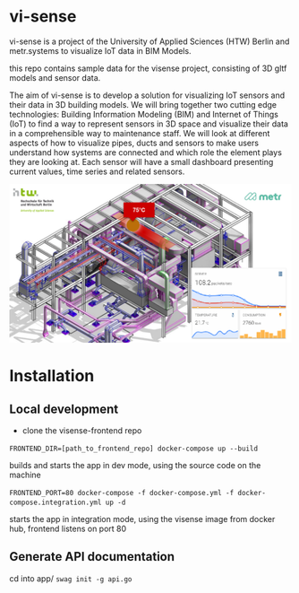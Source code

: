 # vi-sense

vi-sense is a project of the University of Applied Sciences (HTW) Berlin and metr.systems to visualize IoT data in BIM Models.

this repo contains sample data for the visense project, consisting of 3D gltf models and sensor data.

The aim of vi-sense is to develop a solution for visualizing IoT sensors and their data in 3D building models. We will bring together two cutting edge technologies: Building Information Modeling (BIM) and Internet of Things (IoT) to find a way to represent sensors in 3D space and visualize their data in a comprehensible way to maintenance staff. We will look at different aspects of how to visualize pipes, ducts and sensors to make users understand how systems are connected and which role the element plays they are looking at. Each sensor will have a small dashboard presenting current values, time series and related sensors.

![](https://github.com/vi-sense/sample-data/blob/master/image.png)

# Installation

## Local development

- clone the visense-frontend repo

```FRONTEND_DIR=[path_to_frontend_repo] docker-compose up --build```

builds and starts the app in dev mode, using the source code on the machine

```FRONTEND_PORT=80 docker-compose -f docker-compose.yml -f docker-compose.integration.yml up -d```

starts the app in integration mode, using the visense image from docker hub, frontend listens on port 80

## Generate API documentation

cd into app/
`swag init -g api.go`
